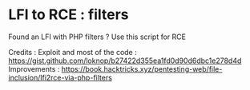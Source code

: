 # LFI to RCE : filters
Found an LFI with PHP filters ? Use this script for RCE

Credits :
Exploit and most of the code : https://gist.github.com/loknop/b27422d355ea1fd0d90d6dbc1e278d4d
Improvements : https://book.hacktricks.xyz/pentesting-web/file-inclusion/lfi2rce-via-php-filters
